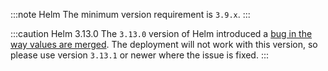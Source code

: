 :::note Helm
The minimum version requirement is `3.9.x`.
:::

:::caution Helm 3.13.0
The `3.13.0` version of Helm introduced a [bug in the way values are merged](https://github.com/helm/helm/issues/12460).
The deployment will not work with this version, so please use version `3.13.1` or newer where the issue is fixed.
:::

